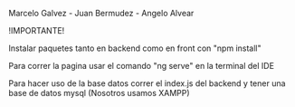 Marcelo Galvez - Juan Bermudez - Angelo Alvear

!IMPORTANTE!

Instalar paquetes tanto en backend como en front con "npm install"

Para correr la pagina usar el comando "ng serve" en la terminal del IDE

Para hacer uso de la base datos correr el index.js del backend y tener una base de datos mysql (Nosotros usamos XAMPP)

